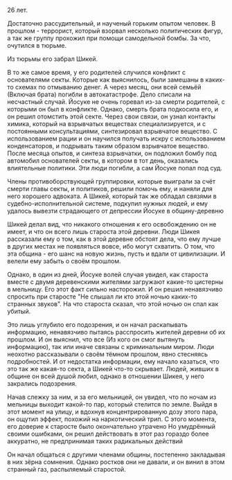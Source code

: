 26 лет.

Достаточно рассудительный, и наученый горьким опытом человек. В прошлом - террорист, который взорвал несколько политических фигур, а так же группу прохожил при помощи самодельной бомбы. За что, очутился в тюрьме. 

Из тюрьмы его забрал Шикей.

В то же самое время, у его родителей случился конфликт с основателями секты. Которые как выяснилось, были замешаны в каких-то схемах по отмыванию денег. А через месяц, они всей семьёй (Включая брата) погибли в автокатастрофе. 
Дело списали на несчастный случай. Йосуке не очень горевал из-за смерти родителей, с которыми он был в конфликте. Однако, смерть брата подкосила его, и он решил отомстить этой секте. 
Через свои связи, он узнал контакты химика, который на взрывчатых веществах специализируется, и с постоянными консультациями, синтезировал взрывчатое вещество. 
С использованием рации и он научился получать искру с использованием конденсаторов, и подрывать таким образом взрывчатое вещество.
После месяца опытов, и синтеза взрывчатки, он подложил бомбу под автомобил основателей секты, в котором в тот день, оказались влиятельные политики.
Эти люди погибли, а сам Йосуке попал под суд. 

Члены противоборствующей группировки, которые выиграли за счёт смерти главы секты, и политиков, решили помочь ему, и наняли для него хорошего адвоката. А Шикей, который так же обладал связями в судебно-исполнительной системе, подкупил нужных людей, и ему удалось вывезти страдающего от депрессии Йосуке в общину-деревню

Шикей делал вид, что никакого отношения к его освобождению он не имеет, и что он всего лишь староста этой деревни. Люди Шикея рассказали ему о том, как в этой деревне обстоят дела, что ему лучше в других местах не появляться вовсе, ибо могут схватить. О том, что эта община - его шанс на новую жизнь, пусть и вдали от цивилизации. И велели ему забыть о своём прошлом. 

Однако, в один из дней, Йосуке волей случая увидел, как староста вместе с двумя деревенскими жителями загружают какие-то цистерны в мельницу. 
Его этот факт сильно насторожил. И он решил ненавязчиво спросить при старосте "Не слышал ли кто этой ночью каких-то странных звуков". На что староста сказал, что этой ночью он спал как убитый.

Это лишь углубило его подозрения, и он начал раскапывать информацию, ненавязчиво пытаясь расспросить жителей деревни об их прошлом. И он выяснил, что все (Из кого он смог вытянуть информацию), так или иначе связаны с криминальным миром. Люди неохотно рассказывали о своём тёмном прошлом, явно стесняясь подробностей. 
И от недостатка информации, ему начало казаться, что это так же какая-то секта, а Шикей что-то скрывает. 
Людей, живших в общине он всей душой любил, однако в отношении Шикея, у него закрались подозрения.

Начав слежку за ним, и за его мельницей, он увидел, что по ночам из мельницы выходит какой-то пар, который стелится по земле. Выйдя в этот момент на улицу, и вдохнув концентрированную дозу этого пара, он ощутил эффект, похожий на наркотический трип. С этого момента, его доверие к старосте было окончательно утрачено
Но умудрённый своими ошибками, он решил действовать в этот раз гораздо более аккуратно, не предпринимая таких радикальных действий

Он начал общаться с другими членами общины, постепенно закладывая в них зёрна сомнения. Однако ростков они не давали, и он винил в этом странный газ, распыляемый старостой. 